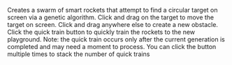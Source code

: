 Creates a swarm of smart rockets that attempt to find a circular target on screen via a genetic algorithm. Click and drag on the target to move the target on screen. Click and drag anywhere else to create a new obstacle. Click the quick train button to quickly train the rockets to the new playground. Note: the quick train occurs only after the current generation is completed and may need a moment to process. You can click the button multiple times to stack the number of quick trains